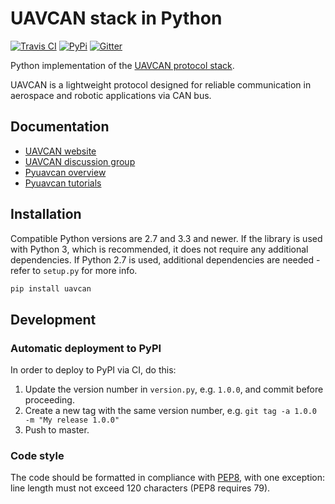 UAVCAN stack in Python
======================

[![Travis CI](https://travis-ci.org/UAVCAN/pyuavcan.svg?branch=master)](https://travis-ci.org/UAVCAN/pyuavcan)
[![PyPi](https://img.shields.io/pypi/dm/uavcan.svg)](https://pypi.python.org/pypi/uavcan)
[![Gitter](https://img.shields.io/badge/gitter-join%20chat-green.svg)](https://gitter.im/UAVCAN/general)

Python implementation of the [UAVCAN protocol stack](http://uavcan.org/).

UAVCAN is a lightweight protocol designed for reliable communication in aerospace and robotic applications via CAN bus.

## Documentation

* [UAVCAN website](http://uavcan.org)
* [UAVCAN discussion group](https://groups.google.com/forum/#!forum/uavcan)
* [Pyuavcan overview](http://uavcan.org/Implementations/Pyuavcan/)
* [Pyuavcan tutorials](http://uavcan.org/Implementations/Pyuavcan/Tutorials/)

## Installation

Compatible Python versions are 2.7 and 3.3 and newer.
If the library is used with Python 3, which is recommended, it does not require any additional dependencies.
If Python 2.7 is used, additional dependencies are needed - refer to `setup.py` for more info.

```bash
pip install uavcan
```

## Development

### Automatic deployment to PyPI

In order to deploy to PyPI via CI, do this:

1. Update the version number in `version.py`, e.g. `1.0.0`, and commit before proceeding.
2. Create a new tag with the same version number, e.g. `git tag -a 1.0.0 -m "My release 1.0.0"`
3. Push to master.

### Code style

The code should be formatted in compliance with [PEP8](https://www.python.org/dev/peps/pep-0008/),
with one exception: line length must not exceed 120 characters (PEP8 requires 79).
